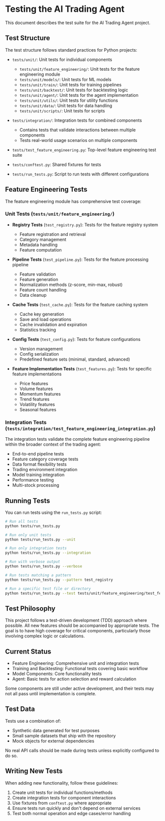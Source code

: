 # Testing the AI Trading Agent

This document describes the test suite for the AI Trading Agent project.

## Test Structure

The test structure follows standard practices for Python projects:

- `tests/unit/`: Unit tests for individual components
  - `tests/unit/feature_engineering/`: Unit tests for the feature engineering module
  - `tests/unit/models/`: Unit tests for ML models
  - `tests/unit/train/`: Unit tests for training pipelines
  - `tests/unit/backtest/`: Unit tests for backtesting logic
  - `tests/unit/agent/`: Unit tests for the agent implementation
  - `tests/unit/utils/`: Unit tests for utility functions
  - `tests/unit/data/`: Unit tests for data handling
  - `tests/unit/scripts/`: Unit tests for scripts

- `tests/integration/`: Integration tests for combined components
  - Contains tests that validate interactions between multiple components
  - Tests real-world usage scenarios on multiple components

- `tests/test_feature_engineering.py`: Top-level feature engineering test suite
- `tests/conftest.py`: Shared fixtures for tests
- `tests/run_tests.py`: Script to run tests with different configurations

## Feature Engineering Tests

The feature engineering module has comprehensive test coverage:

### Unit Tests (`tests/unit/feature_engineering/`)

- **Registry Tests** (`test_registry.py`): Tests for the feature registry system
  - Feature registration and retrieval
  - Category management
  - Metadata handling
  - Feature computation

- **Pipeline Tests** (`test_pipeline.py`): Tests for the feature processing pipeline
  - Feature validation
  - Feature generation
  - Normalization methods (z-score, min-max, robust)
  - Feature count handling
  - Data cleanup

- **Cache Tests** (`test_cache.py`): Tests for the feature caching system
  - Cache key generation
  - Save and load operations
  - Cache invalidation and expiration
  - Statistics tracking

- **Config Tests** (`test_config.py`): Tests for feature configurations
  - Version management
  - Config serialization
  - Predefined feature sets (minimal, standard, advanced)

- **Feature Implementation Tests** (`test_features.py`): Tests for specific feature implementations
  - Price features
  - Volume features
  - Momentum features
  - Trend features
  - Volatility features
  - Seasonal features

### Integration Tests (`tests/integration/test_feature_engineering_integration.py`)

The integration tests validate the complete feature engineering pipeline within the broader context of the trading agent:

- End-to-end pipeline tests
- Feature category coverage tests
- Data format flexibility tests
- Trading environment integration
- Model training integration
- Performance testing
- Multi-stock processing

## Running Tests

You can run tests using the `run_tests.py` script:

```bash
# Run all tests
python tests/run_tests.py

# Run only unit tests
python tests/run_tests.py --unit

# Run only integration tests
python tests/run_tests.py --integration

# Run with verbose output
python tests/run_tests.py --verbose

# Run tests matching a pattern
python tests/run_tests.py --pattern test_registry

# Run a specific test file or directory
python tests/run_tests.py --test tests/unit/feature_engineering/test_features.py
```

## Test Philosophy

This project follows a test-driven development (TDD) approach where possible. All new features should be accompanied by appropriate tests. The goal is to have high coverage for critical components, particularly those involving complex logic or calculations.

## Current Status

- Feature Engineering: Comprehensive unit and integration tests
- Training and Backtesting: Functional tests covering basic workflow
- Model Components: Core functionality tests
- Agent: Basic tests for action selection and reward calculation

Some components are still under active development, and their tests may not all pass until implementation is complete.

## Test Data

Tests use a combination of:
- Synthetic data generated for test purposes
- Small sample datasets that ship with the repository
- Mock objects for external dependencies

No real API calls should be made during tests unless explicitly configured to do so.

## Writing New Tests

When adding new functionality, follow these guidelines:

1. Create unit tests for individual functions/methods
2. Create integration tests for component interactions
3. Use fixtures from `conftest.py` where appropriate
4. Ensure tests run quickly and don't depend on external services
5. Test both normal operation and edge cases/error handling 